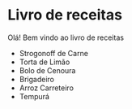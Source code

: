 # Livro de receitas 

Olá! Bem vindo ao livro de receitas

* Strogonoff de Carne
* Torta de Limão
* Bolo de Cenoura
* Brigadeiro
* Arroz Carreteiro
* Tempurá